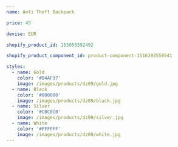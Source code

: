 ```yaml
---
name: Anti Theft Backpack

price: 45

devise: EUR

shopify_product_id: 153055592492

shopify_product_component_id: product-component-1516392559541

styles:
  - name: Gold
    color: '#D4AF37'
    image: /images/products/dz09/gold.jpg
  - name: Black
    color: '#000000'
    image: /images/products/dz09/black.jpg
  - name: Silver
    color: '#C0C0C0'
    image: /images/products/dz09/silver.jpg
  - name: White
    color: '#FFFFFF'
    image: /images/products/dz09/white.jpg
---
```


<div id='product-component-2d6cc6b6aa3'></div>
<script type="text/javascript">
/*<![CDATA[*/

(function () {
  var scriptURL = 'https://sdks.shopifycdn.com/buy-button/latest/buy-button-storefront.min.js';
  if (window.ShopifyBuy) {
    if (window.ShopifyBuy.UI) {
      ShopifyBuyInit();
    } else {
      loadScript();
    }
  } else {
    loadScript();
  }

  function loadScript() {
    var script = document.createElement('script');
    script.async = true;
    script.src = scriptURL;
    (document.getElementsByTagName('head')[0] || document.getElementsByTagName('body')[0]).appendChild(script);
    script.onload = ShopifyBuyInit;
  }

  function ShopifyBuyInit() {
    var client = ShopifyBuy.buildClient({
      domain: 'mobileek.myshopify.com',
      apiKey: '82083d7fef2773ffdb4f27f907402c59',
      appId: '6',
    });

    ShopifyBuy.UI.onReady(client).then(function (ui) {
      ui.createComponent('product', {
        id: [1094525059116],
        node: document.getElementById('product-component-2d6cc6b6aa3'),
        moneyFormat: '%E2%82%AC%7B%7Bamount_with_comma_separator%7D%7D',
        options: {
  "product": {
    "layout": "horizontal",
    "variantId": "all",
    "width": "100%",
    "contents": {
      "img": false,
      "imgWithCarousel": true,
      "variantTitle": false,
      "description": true,
      "buttonWithQuantity": false,
      "quantity": false
    },
    "text": {
      "button": "Añadir a la Cesta"
    },
    "styles": {
      "product": {
        "text-align": "left",
        "@media (min-width: 601px)": {
          "max-width": "100%",
          "margin-left": "0",
          "margin-bottom": "50px"
        }
      },
      "title": {
        "font-size": "26px"
      },
      "price": {
        "font-size": "18px"
      },
      "compareAt": {
        "font-size": "15px"
      }
    }
  },
  "cart": {
    "contents": {
      "button": true
    },
    "styles": {
      "footer": {
        "background-color": "#ffffff"
      }
    }
  },
  "modalProduct": {
    "contents": {
      "img": false,
      "imgWithCarousel": true,
      "variantTitle": false,
      "buttonWithQuantity": true,
      "button": false,
      "quantity": false
    },
    "styles": {
      "product": {
        "@media (min-width: 601px)": {
          "max-width": "100%",
          "margin-left": "0px",
          "margin-bottom": "0px"
        }
      }
    }
  },
  "productSet": {
    "styles": {
      "products": {
        "@media (min-width: 601px)": {
          "margin-left": "-20px"
        }
      }
    }
  }
}
      });
    });
  }
})();
/*]]>*/
</script>
